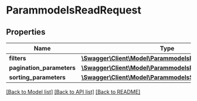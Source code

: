 # ParammodelsReadRequest

## Properties
Name | Type | Description | Notes
------------ | ------------- | ------------- | -------------
**filters** | [**\Swagger\Client\Model\ParammodelsFilterJSON[]**](ParammodelsFilterJSON.md) |  | [optional] 
**pagination_parameters** | [**\Swagger\Client\Model\ParammodelsPaginationParameters**](ParammodelsPaginationParameters.md) |  | [optional] 
**sorting_parameters** | [**\Swagger\Client\Model\ParammodelsSortRequest**](ParammodelsSortRequest.md) |  | [optional] 

[[Back to Model list]](../README.md#documentation-for-models) [[Back to API list]](../README.md#documentation-for-api-endpoints) [[Back to README]](../README.md)


